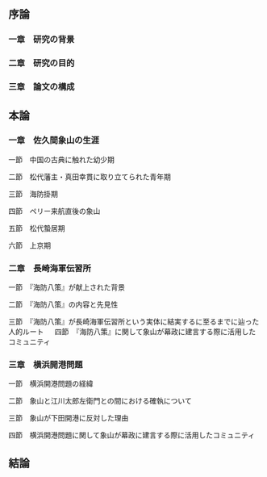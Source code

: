 ## 序論

### 一章　研究の背景

### 二章　研究の目的

### 三章　論文の構成

## 本論　

### 一章　佐久間象山の生涯

一節　中国の古典に触れた幼少期

二節　松代藩主・真田幸貫に取り立てられた青年期

三節　海防掛期

四節　ペリー来航直後の象山

五節　松代蟄居期

六節　上京期

### 二章　長崎海軍伝習所

一節　『海防八策』が献上された背景

二節　『海防八策』の内容と先見性

三節　『海防八策』が長崎海軍伝習所という実体に結実するに至るまでに辿った人的ルート
　
四節　『海防八策』に関して象山が幕政に建言する際に活用したコミュニティ



### 三章　横浜開港問題

一節　横浜開港問題の経緯

二節　象山と江川太郎左衛門との間における確執について

三節　象山が下田開港に反対した理由

四節　横浜開港問題に関して象山が幕政に建言する際に活用したコミュニティ

## 結論
